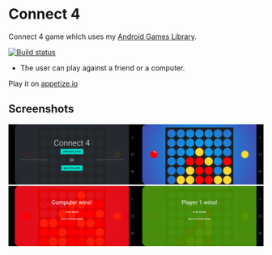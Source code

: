 # Connect 4
Connect 4 game which uses my <a href="https://github.com/SoWieMarkus/Games">Android Games Library</a>.

<a href="https://play.google.com/store/apps/details?id=markus.wieland.connect4">
        <img src="https://upload.wikimedia.org/wikipedia/commons/7/78/Google_Play_Store_badge_EN.svg" alt="Build status" width="50%">
 </a>

* The user can play against a friend or a computer.

Play it on <a href="https://appetize.io/embed/equvkm70j9g3g9dy2621ybe1jg">appetize.io</a>

## Screenshots

<img src="https://github.com/SoWieMarkus/Connect4/blob/master/screenshots/english/Screenshot_20210420-122841_Connect%204.jpg" width="50%"><img src="https://github.com/SoWieMarkus/Connect4/blob/master/screenshots/english/Screenshot_20210420-122858_Connect%204.jpg" width="50%"><img src="https://github.com/SoWieMarkus/Connect4/blob/master/screenshots/english/Screenshot_20210420-122919_Connect%204.jpg" width="50%"><img src="https://github.com/SoWieMarkus/Connect4/blob/master/screenshots/english/Screenshot_20210420-122933_Connect%204.jpg" width="50%">


